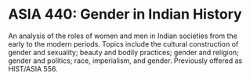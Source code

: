 # ASIA 440: Gender in Indian History

An analysis of the roles of women and men in Indian societies from the early to the modern periods. Topics include the cultural construction of gender and sexuality; beauty and bodily practices; gender and religion; gender and politics; race, imperialism, and gender. Previously offered as HIST/ASIA 556.